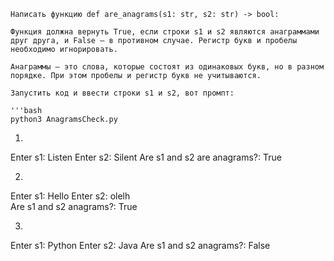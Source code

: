 <!-- Задача: Анаграмы-->

    Написать функцию def are_anagrams(s1: str, s2: str) -> bool:

    Функция должна вернуть True, если строки s1 и s2 являются анаграммами друг друга, и False — в противном случае. Регистр букв и пробелы необходимо игнорировать.

    Анаграммы — это слова, которые состоят из одинаковых букв, но в разном порядке. При этом пробелы и регистр букв не учитываются.

<!-- Как запускать? -->

    Запустить код и ввести строки s1 и s2, вот промпт:

    '''bash
    python3 AnagramsCheck.py

<!-- Примеры:  -->

1)    
Enter s1: Listen
Enter s2: Silent
Are s1 and s2 are anagrams?: True

2) 
Enter s1: Hello
Enter s2: olelh       
Are s1 and s2 anagrams?: True

3) 
Enter s1: Python
Enter s2: Java
Are s1 and s2 anagrams?: False
